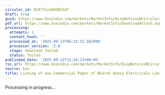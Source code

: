 ```yaml
---
circular_id: 02477e2a88d051d7
draft: true
guid: https://www.bseindia.com/markets/MarketInfo/DispNoticesNCirculars.aspx?Noticeid={E093CD5C-D293-4FD3-BC69-CF5D1054037A}&noticeno=20250912-83&dt=09/12/2025&icount=83&totcount=103&flag=0
pdf_url: https://www.bseindia.com/markets/MarketInfo/DownloadAttach.aspx?id=20250912-83&attachedId=
processing:
  attempts: 1
  content_hash: ''
  processed_at: '2025-09-13T06:32:52.562899'
  processor_version: '2.0'
  stage: download_failed
  status: failed
published_date: '2025-09-12T12:26:23+00:00'
rss_url: https://www.bseindia.com/markets/MarketInfo/DispNoticesNCirculars.aspx?Noticeid={E093CD5C-D293-4FD3-BC69-CF5D1054037A}&noticeno=20250912-83&dt=09/12/2025&icount=83&totcount=103&flag=0
source: bse
title: Listing of new Commercial Paper of Bharat Heavy Electricals Limited
---
```


Processing in progress...